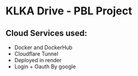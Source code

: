# KLKA Drive - PBL Project

## Cloud Services used:

- Docker and DockerHub
- Cloudflare Tunnel
- Deployed in render
- Login + Oauth By google